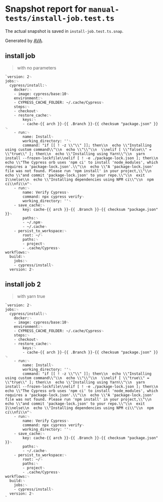 # Snapshot report for `manual-tests/install-job.test.ts`

The actual snapshot is saved in `install-job.test.ts.snap`.

Generated by [AVA](https://ava.li).

## install job

> with no parameters

    `version: 2␊
    jobs:␊
      cypress/install:␊
        docker:␊
        - image: cypress/base:10␊
        environment:␊
        - CYPRESS_CACHE_FOLDER: ~/.cache/Cypress␊
        steps:␊
        - checkout␊
        - restore_cache:␊
            keys:␊
            - cache-{{ arch }}-{{ .Branch }}-{{ checksum "package.json" }}␊
        - run:␊
            name: Install␊
            working_directory: ''␊
            command: "if [[ ! -z \\"\\" ]]; then\\n  echo \\"Installing using custom command\\"\\n  echo \\"\\"\\n  \\nelif [ \\"false\\" = \\"true\\" ]; then\\n  echo \\"Installing using Yarn\\"\\n  yarn install --frozen-lockfile\\nelif [ ! -e ./package-lock.json ]; then\\n  echo \\"The Cypress orb uses 'npm ci' to install 'node_modules', which requires a 'package-lock.json'.\\"\\n  echo \\"A 'package-lock.json' file was not found. Please run 'npm install' in your project,\\"\\n  echo \\"and commit 'package-lock.json' to your repo.\\"\\n  exit 1\\nelse\\n  echo \\"Installing dependencies using NPM ci\\"\\n  npm ci\\nfi\\n"␊
        - run:␊
            name: Verify Cypress␊
            command: npx cypress verify␊
            working_directory: ''␊
        - save_cache:␊
            key: cache-{{ arch }}-{{ .Branch }}-{{ checksum "package.json" }}␊
            paths:␊
            - ~/.npm␊
            - ~/.cache␊
        - persist_to_workspace:␊
            root: ~/␊
            paths:␊
            - project␊
            - .cache/Cypress␊
    workflows:␊
      build:␊
        jobs:␊
        - cypress/install␊
      version: 2␊
    

## install job 2

> with yarn true

    `version: 2␊
    jobs:␊
      cypress/install:␊
        docker:␊
        - image: cypress/base:10␊
        environment:␊
        - CYPRESS_CACHE_FOLDER: ~/.cache/Cypress␊
        steps:␊
        - checkout␊
        - restore_cache:␊
            keys:␊
            - cache-{{ arch }}-{{ .Branch }}-{{ checksum "package.json" }}␊
        - run:␊
            name: Install␊
            working_directory: ''␊
            command: "if [[ ! -z \\"\\" ]]; then\\n  echo \\"Installing using custom command\\"\\n  echo \\"\\"\\n  \\nelif [ \\"true\\" = \\"true\\" ]; then\\n  echo \\"Installing using Yarn\\"\\n  yarn install --frozen-lockfile\\nelif [ ! -e ./package-lock.json ]; then\\n  echo \\"The Cypress orb uses 'npm ci' to install 'node_modules', which requires a 'package-lock.json'.\\"\\n  echo \\"A 'package-lock.json' file was not found. Please run 'npm install' in your project,\\"\\n  echo \\"and commit 'package-lock.json' to your repo.\\"\\n  exit 1\\nelse\\n  echo \\"Installing dependencies using NPM ci\\"\\n  npm ci\\nfi\\n"␊
        - run:␊
            name: Verify Cypress␊
            command: npx cypress verify␊
            working_directory: ''␊
        - save_cache:␊
            key: cache-{{ arch }}-{{ .Branch }}-{{ checksum "package.json" }}␊
            paths:␊
            - ~/.cache␊
        - persist_to_workspace:␊
            root: ~/␊
            paths:␊
            - project␊
            - .cache/Cypress␊
    workflows:␊
      build:␊
        jobs:␊
        - cypress/install␊
      version: 2␊
    `